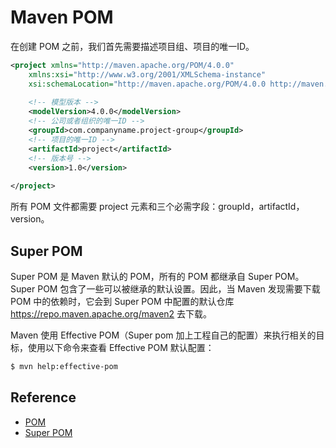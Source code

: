 # Maven POM

在创建 POM 之前，我们首先需要描述项目组、项目的唯一ID。

```xml
<project xmlns="http://maven.apache.org/POM/4.0.0"
	xmlns:xsi="http://www.w3.org/2001/XMLSchema-instance"
    xsi:schemaLocation="http://maven.apache.org/POM/4.0.0 http://maven.apache.org/maven-v4_0_0.xsd">
    
    <!-- 模型版本 -->
    <modelVersion>4.0.0</modelVersion>
    <!-- 公司或者组织的唯一ID -->
    <groupId>com.companyname.project-group</groupId>
    <!-- 项目的唯一ID -->
    <artifactId>project</artifactId>
    <!-- 版本号 -->
    <version>1.0</version>
    
</project>
```

所有 POM 文件都需要 project 元素和三个必需字段：groupId，artifactId，version。

## Super POM

Super POM 是 Maven 默认的 POM，所有的 POM 都继承自 Super POM。Super POM 包含了一些可以被继承的默认设置。因此，当 Maven 发现需要下载 POM 中的依赖时，它会到 Super POM 中配置的默认仓库 https://repo.maven.apache.org/maven2 去下载。

Maven 使用 Effective POM（Super pom 加上工程自己的配置）来执行相关的目标，使用以下命令来查看 Effective POM 默认配置：

```sh
$ mvn help:effective-pom
```

## Reference

- [POM](https://maven.apache.org/pom.html)
- [Super POM](https://maven.apache.org/ref/3.5.4/maven-model-builder/super-pom.html)


